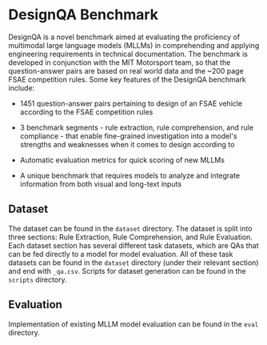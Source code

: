 # DesignQA Benchmark

DesignQA is a novel benchmark aimed at evaluating the proficiency of multimodal large language models (MLLMs) in comprehending and applying engineering requirements in technical documentation. The benchmark is developed in conjunction with the MIT Motorsport team, so that the question-answer pairs are based on real world data and the ~200 page FSAE competition rules. Some key features of the DesignQA benchmark include:

* 1451 question-answer pairs pertaining to design of an FSAE vehicle according to the FSAE competition rules

* 3 benchmark segments - rule extraction, rule comprehension, and rule compliance - that enable fine-grained investigation into a model's strengths and weaknesses when it comes to design according to 

* Automatic evaluation metrics for quick scoring of new MLLMs

* A unique benchmark that requires models to analyze and integrate information from both visual and long-text inputs

## Dataset
The dataset can be found in the ```dataset``` directory. The dataset is split into three sections: Rule Extraction, Rule Comprehension, and Rule Evaluation. Each dataset section has several different task datasets, which are QAs that can be fed directly to a model for model evaluation. All of these task datasets can be found in the ```dataset``` directory (under their relevant section) and end with ```_qa.csv```. Scripts for dataset generation can be found in the ```scripts``` directory.

## Evaluation
Implementation of existing MLLM model evaluation can be found in the ```eval``` directory.